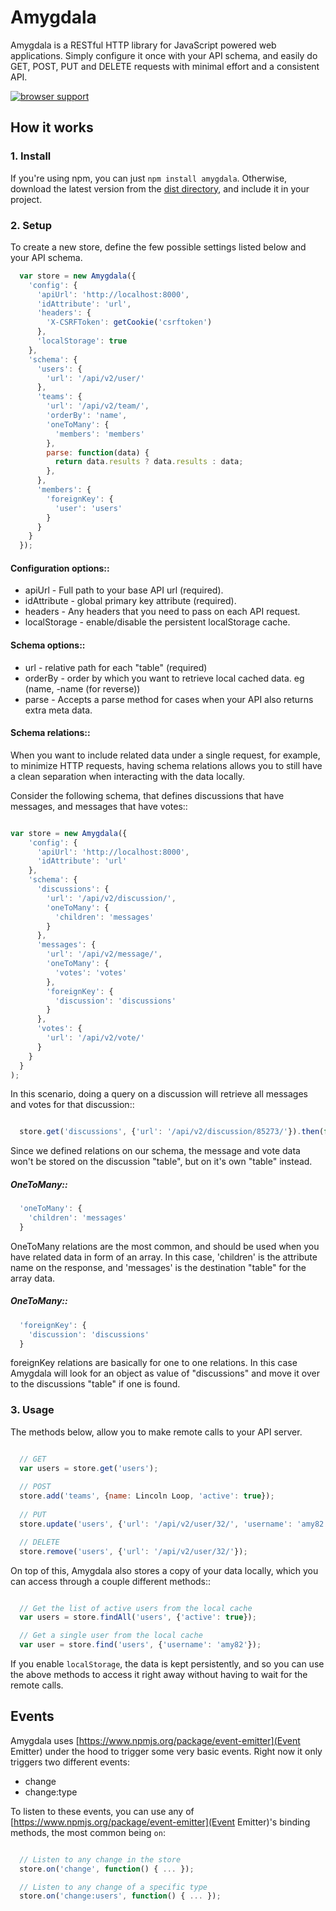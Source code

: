Amygdala
========

Amygdala is a RESTful HTTP library for JavaScript powered web applications. Simply configure it once with your API schema, and easily do GET, POST, PUT and DELETE requests with minimal effort and a consistent API.

[![browser support](https://ci.testling.com/lincolnloop/amygdala.png)
](https://ci.testling.com/lincolnloop/amygdala)

## How it works

### 1. Install

If you're using npm, you can just `npm install amygdala`. Otherwise, download
the latest version from the [dist directory](https://github.com/lincolnloop/amygdala/tree/master/dist), and include it in your project.

### 2. Setup

To create a new store, define the few possible settings listed below and your API schema.

```javascript
  var store = new Amygdala({
    'config': {
      'apiUrl': 'http://localhost:8000',
      'idAttribute': 'url',
      'headers': {
        'X-CSRFToken': getCookie('csrftoken')
      },
      'localStorage': true
    },
    'schema': {
      'users': {
        'url': '/api/v2/user/'
      },
      'teams': {
        'url': '/api/v2/team/',
        'orderBy': 'name',
        'oneToMany': {
          'members': 'members'
        },
        parse: function(data) {
          return data.results ? data.results : data;
        },
      },
      'members': {
        'foreignKey': {
          'user': 'users'
        }
      }
    }
  });

```

#### Configuration options::

  * apiUrl - Full path to your base API url (required).
  * idAttribute - global primary key attribute (required). 
  * headers - Any headers that you need to pass on each API request.
  * localStorage - enable/disable the persistent localStorage cache.

#### Schema options::
  
  * url - relative path for each "table" (required)
  * orderBy - order by which you want to retrieve local cached data. eg (name, -name (for reverse))
  * parse - Accepts a parse method for cases when your API also returns extra meta data.


#### Schema relations::

When you want to include related data under a single request, for example, to minimize HTTP requests, having schema relations allows you to still have a clean separation when interacting with the data locally.

Consider the following schema, that defines discussions that have messages, and messages that have votes::

```javascript

var store = new Amygdala({
    'config': {
      'apiUrl': 'http://localhost:8000',
      'idAttribute': 'url'
    },
    'schema': {
      'discussions': {
        'url': '/api/v2/discussion/',
        'oneToMany': {
          'children': 'messages'
        }
      },
      'messages': {
        'url': '/api/v2/message/',
        'oneToMany': {
          'votes': 'votes'
        },
        'foreignKey': {
          'discussion': 'discussions'
        }
      },
      'votes': {
        'url': '/api/v2/vote/'
      }
    }
  }
);

```

In this scenario, doing a query on a discussion will retrieve all messages and votes for that discussion::

```javascript

  store.get('discussions', {'url': '/api/v2/discussion/85273/'}).then(function(){ ... });

```

Since we defined relations on our schema, the message and vote data won't be stored on the discussion "table", but on it's own "table" instead.

##### OneToMany::

```javascript
  'oneToMany': {
    'children': 'messages'
  }
```

OneToMany relations are the most common, and should be used when you have related data in form of an array. In this case, 'children' is the attribute name on the response, and 'messages' is the destination "table" for the array data.


##### OneToMany::

```javascript
  'foreignKey': {
    'discussion': 'discussions'
  }
```

foreignKey relations are basically for one to one relations. In this case Amygdala will look for an object as value of "discussions" and move it over to the discussions "table" if one is found.


### 3. Usage

The methods below, allow you to make remote calls to your API server.

```javascript

  // GET
  var users = store.get('users');
  
  // POST
  store.add('teams', {name: Lincoln Loop, 'active': true});
  
  // PUT
  store.update('users', {'url': '/api/v2/user/32/', 'username': 'amy82', 'active': true});

  // DELETE
  store.remove('users', {'url': '/api/v2/user/32/'});

```

On top of this, Amygdala also stores a copy of your data locally, which you can access through a couple different methods::

```javascript

  // Get the list of active users from the local cache
  var users = store.findAll('users', {'active': true});

  // Get a single user from the local cache
  var user = store.find('users', {'username': 'amy82'});

```

If you enable `localStorage`, the data is kept persistently, and so you can use the above methods to access it right away without having to wait for the remote calls.


## Events

Amygdala uses [https://www.npmjs.org/package/event-emitter](Event Emitter) under the hood
to trigger some very basic events. Right now it only triggers two different events:

* change
* change:type

To listen to these events, you can use any of [https://www.npmjs.org/package/event-emitter](Event Emitter)'s binding methods, the most common being `on`:

```javascript

  // Listen to any change in the store
  store.on('change', function() { ... });

  // Listen to any change of a specific type
  store.on('change:users', function() { ... });

```